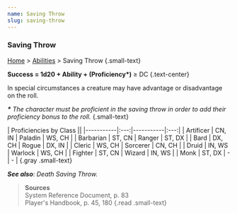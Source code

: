 ```yaml
---
name: Saving Throw
slug: saving-throw
---
```

### Saving Throw
[Home](dm-operations-center) > [Abilities](abilities) > Saving Throw {.small-text}

**Success = 1d20 + Ability + (Proficiency\*)** ≥ DC {.text-center}

In special circumstances a creature may have advantage or disadvantage on the roll.

***\*** The character must be proficient in the saving throw in order to add their proficiency bonus to the roll.* {.small-text}

| Proficiencies by Class ||
|-----------|:---:|-----------|:---:|
| Artificer | CN, IN | Paladin   | WS, CH |
| Barbarian | ST, CN | Ranger    | ST, DX |
| Bard      | DX, CH | Rogue     | DX, IN |
| Cleric    | WS, CH | Sorcerer  | CN, CH |
| Druid     | IN, WS | Warlock   | WS, CH |
| Fighter   | ST, CN | Wizard    | IN, WS |
| Monk      | ST, DX | - | - |
{.gray .small-text}

***See also**: Death Saving Throw.*

> **Sources** <br/>
> System Reference Document, p. 83<br/>
> Player's Handbook, p. 45, 180
{.read .small-text}